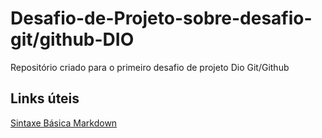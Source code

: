 # Desafio-de-Projeto-sobre-desafio-git/github-DIO
Repositório criado para o primeiro desafio de projeto Dio Git/Github

## Links úteis
[Sintaxe Básica Markdown](https://www.markdownguide.org/basic-syntax)
